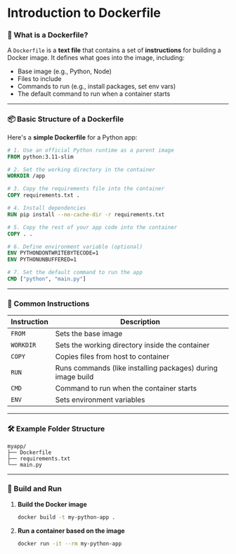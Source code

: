 # Introduction to Dockerfile

### 🐳 What is a Dockerfile?

A `Dockerfile` is a **text file** that contains a set of **instructions** for building a Docker image. It defines what goes into the image, including:

- Base image (e.g., Python, Node)
- Files to include
- Commands to run (e.g., install packages, set env vars)
- The default command to run when a container starts

---

### 📦 Basic Structure of a Dockerfile

Here's a **simple Dockerfile** for a Python app:

```dockerfile
# 1. Use an official Python runtime as a parent image
FROM python:3.11-slim

# 2. Set the working directory in the container
WORKDIR /app

# 3. Copy the requirements file into the container
COPY requirements.txt .

# 4. Install dependencies
RUN pip install --no-cache-dir -r requirements.txt

# 5. Copy the rest of your app code into the container
COPY . .

# 6. Define environment variable (optional)
ENV PYTHONDONTWRITEBYTECODE=1
ENV PYTHONUNBUFFERED=1

# 7. Set the default command to run the app
CMD ["python", "main.py"]
```

---

### 🔧 Common Instructions

| Instruction | Description |
|-------------|-------------|
| `FROM`      | Sets the base image |
| `WORKDIR`   | Sets the working directory inside the container |
| `COPY`      | Copies files from host to container |
| `RUN`       | Runs commands (like installing packages) during image build |
| `CMD`       | Command to run when the container starts |
| `ENV`       | Sets environment variables |

---

### 🛠 Example Folder Structure

```
myapp/
├── Dockerfile
├── requirements.txt
└── main.py
```

---

### 🚀 Build and Run

1. **Build the Docker image**  
   ```bash
   docker build -t my-python-app .
   ```

2. **Run a container based on the image**  
   ```bash
   docker run -it --rm my-python-app
   ```
